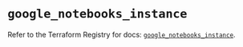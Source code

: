 # `google_notebooks_instance`

Refer to the Terraform Registry for docs: [`google_notebooks_instance`](https://registry.terraform.io/providers/hashicorp/google-beta/6.12.0/docs/resources/google_notebooks_instance).
